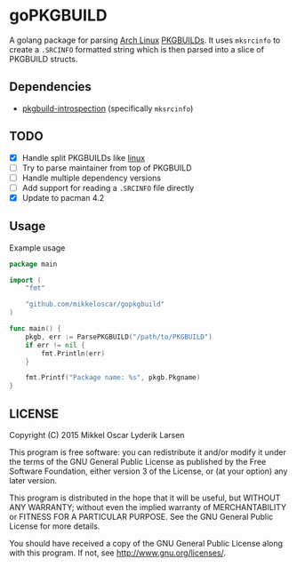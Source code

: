 # goPKGBUILD

A golang package for parsing [Arch Linux][archlinux] [PKGBUILDs][pkgbuilds]. It
uses `mksrcinfo` to create a `.SRCINFO` formatted string which is then parsed
into a slice of PKGBUILD structs.

## Dependencies

* [pkgbuild-introspection][pkg-introspec] (specifically `mksrcinfo`)

## TODO

- [x] Handle split PKGBUILDs like [linux][linux-pkg]
- [ ] Try to parse maintainer from top of PKGBUILD
- [ ] Handle multiple dependency versions
- [ ] Add support for reading a `.SRCINFO` file directly
- [x] Update to pacman 4.2

## Usage

Example usage

```go
package main

import (
    "fmt"

    "github.com/mikkeloscar/gopkgbuild"
)

func main() {
    pkgb, err := ParsePKGBUILD("/path/to/PKGBUILD")
    if err != nil {
        fmt.Println(err)
    }

    fmt.Printf("Package name: %s", pkgb.Pkgname)
}
```

## LICENSE

Copyright (C) 2015  Mikkel Oscar Lyderik Larsen

This program is free software: you can redistribute it and/or modify
it under the terms of the GNU General Public License as published by
the Free Software Foundation, either version 3 of the License, or
(at your option) any later version.

This program is distributed in the hope that it will be useful,
but WITHOUT ANY WARRANTY; without even the implied warranty of
MERCHANTABILITY or FITNESS FOR A PARTICULAR PURPOSE.  See the
GNU General Public License for more details.

You should have received a copy of the GNU General Public License
along with this program.  If not, see <http://www.gnu.org/licenses/>.


[archlinux]: http://archlinux.org
[pkgbuilds]: https://wiki.archlinux.org/index.php/PKGBUILD
[linux-pkg]: https://projects.archlinux.org/svntogit/packages.git/tree/trunk/PKGBUILD?h=packages/linux
[pkg-introspec]: https://github.com/falconindy/pkgbuild-introspection
